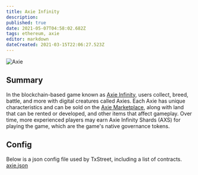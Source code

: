 ```yaml
---
title: Axie Infinity
description:
published: true
date: 2021-05-07T04:58:02.682Z
tags: ethereum, axie
editor: markdown
dateCreated: 2021-03-15T22:06:27.523Z
---
```


![Axie](https://txstreet.com/static/img/singles/house_logos/axie.png)

## Summary

In the blockchain-based game known as [Axie Infinity](https://axieinfinity.com/), users collect, breed, battle, and more with digital creatures called Axies. Each Axie has unique characteristics and can be sold on the [Axie Marketplace](https://marketplace.axieinfinity.com/), along with land that can be rented or developed, and other items that affect gameplay. Over time, more experienced players may earn Axie Infinity Shards (AXS) for playing the game, which are the game's native governance tokens.

## Config

Below is a json config file used by TxStreet, including a list of contracts. [axie.json](/ethereum/houses/axie.json)